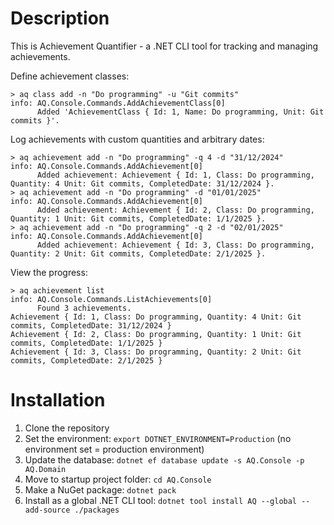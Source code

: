 # Description

This is Achievement Quantifier - a .NET CLI tool for tracking and managing achievements.

Define achievement classes:

```shell
> aq class add -n "Do programming" -u "Git commits"
info: AQ.Console.Commands.AddAchievementClass[0]
      Added 'AchievementClass { Id: 1, Name: Do programming, Unit: Git commits }'.
```

Log achievements with custom quantities and arbitrary dates:

```shell
> aq achievement add -n "Do programming" -q 4 -d "31/12/2024"
info: AQ.Console.Commands.AddAchievement[0]
      Added achievement: Achievement { Id: 1, Class: Do programming, Quantity: 4 Unit: Git commits, CompletedDate: 31/12/2024 }.
> aq achievement add -n "Do programming" -d "01/01/2025" 
info: AQ.Console.Commands.AddAchievement[0]
      Added achievement: Achievement { Id: 2, Class: Do programming, Quantity: 1 Unit: Git commits, CompletedDate: 1/1/2025 }.
> aq achievement add -n "Do programming" -q 2 -d "02/01/2025"
info: AQ.Console.Commands.AddAchievement[0]
      Added achievement: Achievement { Id: 3, Class: Do programming, Quantity: 2 Unit: Git commits, CompletedDate: 2/1/2025 }.
```

View the progress:

```shell
> aq achievement list
info: AQ.Console.Commands.ListAchievements[0]
      Found 3 achievements.
Achievement { Id: 1, Class: Do programming, Quantity: 4 Unit: Git commits, CompletedDate: 31/12/2024 }
Achievement { Id: 2, Class: Do programming, Quantity: 1 Unit: Git commits, CompletedDate: 1/1/2025 }
Achievement { Id: 3, Class: Do programming, Quantity: 2 Unit: Git commits, CompletedDate: 2/1/2025 }
```
# Installation

1. Clone the repository
2. Set the environment: `export DOTNET_ENVIRONMENT=Production` (no environment set = production environment)
3. Update the database: `dotnet ef database update -s AQ.Console -p AQ.Domain`
4. Move to startup project folder: `cd AQ.Console`
5. Make a NuGet package: `dotnet pack`
6. Install as a global .NET CLI tool: `dotnet tool install AQ --global --add-source ./packages`
